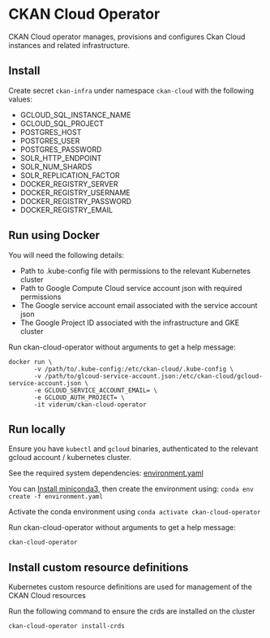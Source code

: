 # CKAN Cloud Operator

CKAN Cloud operator manages, provisions and configures Ckan Cloud instances and related infrastructure.

## Install

Create secret `ckan-infra` under namespace `ckan-cloud` with the following values:

* GCLOUD_SQL_INSTANCE_NAME
* GCLOUD_SQL_PROJECT
* POSTGRES_HOST
* POSTGRES_USER
* POSTGRES_PASSWORD
* SOLR_HTTP_ENDPOINT
* SOLR_NUM_SHARDS
* SOLR_REPLICATION_FACTOR
* DOCKER_REGISTRY_SERVER
* DOCKER_REGISTRY_USERNAME
* DOCKER_REGISTRY_PASSWORD
* DOCKER_REGISTRY_EMAIL

## Run using Docker

You will need the following details:

* Path to .kube-config file with permissions to the relevant Kubernetes cluster
* Path to Google Compute Cloud service account json with required permissions
* The Google service account email associated with the service account json
* The Google Project ID associated with the infrastructure and GKE cluster

Run ckan-cloud-operator without arguments to get a help message:

```
docker run \
       -v /path/to/.kube-config:/etc/ckan-cloud/.kube-config \
       -v /path/to/glcoud-service-account.json:/etc/ckan-cloud/gcloud-service-account.json \
       -e GCLOUD_SERVICE_ACCOUNT_EMAIL= \
       -e GCLOUD_AUTH_PROJECT= \
       -it viderum/ckan-cloud-operator
```

## Run locally

Ensure you have `kubectl` and `gcloud` binaries, authenticated to the relevant gcloud account / kubernetes cluster.

See the required system dependencies: [environment.yaml](environment.yaml)

You can [Install miniconda3](https://conda.io/miniconda.html), then create the environment using: `conda env create -f environment.yaml`

Activate the conda environment using `conda activate ckan-cloud-operator`

Run ckan-cloud-operator without arguments to get a help message:

```
ckan-cloud-operator
```

## Install custom resource definitions

Kubernetes custom resource definitions are used for management of the CKAN Cloud resources

Run the following command to ensure the crds are installed on the cluster

```
ckan-cloud-operator install-crds
```

